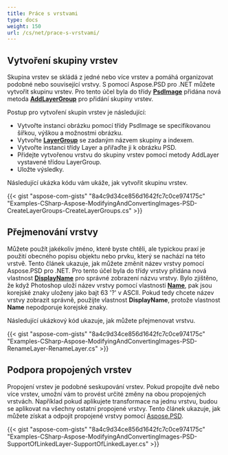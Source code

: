 ```yaml
---
title: Práce s vrstvami
type: docs
weight: 150
url: /cs/net/prace-s-vrstvami/
---
```


## **Vytvoření skupiny vrstev**
Skupina vrstev se skládá z jedné nebo více vrstev a pomáhá organizovat podobné nebo související vrstvy. S pomocí Aspose.PSD pro .NET můžete vytvořit skupinu vrstev. Pro tento účel byla do třídy **[PsdImage](https://reference.aspose.com/net/psd/aspose.psd.fileformats.psd/psdimage)** přidána nová metoda **[AddLayerGroup](https://reference.aspose.com/net/psd/aspose.psd.fileformats.psd/psdimage/methods/addlayergroup)** pro přidání skupiny vrstev. 

Postup pro vytvoření skupin vrstev je následující:

- Vytvořte instanci obrázku pomocí třídy PsdImage se specifikovanou šířkou, výškou a možnostmi obrázku.
- Vytvořte **[LayerGroup](https://reference.aspose.com/net/psd/aspose.psd.fileformats.psd.layers/layergroup)** se zadaným názvem skupiny a indexem.
- Vytvořte instanci třídy Layer a přiřaďte ji k obrázku PSD.
- Přidejte vytvořenou vrstvu do skupiny vrstev pomocí metody AddLayer vystavené třídou LayerGroup.
- Uložte výsledky.

Následující ukázka kódu vám ukáže, jak vytvořit skupinu vrstev.

{{< gist "aspose-com-gists" "8a4c9d34ce856d1642fc7c0ce974175c" "Examples-CSharp-Aspose-ModifyingAndConvertingImages-PSD-CreateLayerGroups-CreateLayerGroups.cs" >}}

## **Přejmenování vrstvy**
Můžete použít jakékoliv jméno, které byste chtěli, ale typickou praxí je použití obecného popisu objektu nebo prvku, který se nachází na této vrstvě. Tento článek ukazuje, jak můžete změnit název vrstvy pomocí Aspose.PSD pro .NET. Pro tento účel byla do třídy vrstvy přidána nová vlastnost **[DisplayName](https://reference.aspose.com/psd/net/aspose.psd.fileformats.psd.layers/layer/properties/displayname)** pro správné zobrazení názvu vrstvy. Bylo zjištěno, že když Photoshop uloží název vrstvy pomocí vlastnosti **[Name](https://reference.aspose.com/psd/net/aspose.psd.fileformats.psd.layers/layer/properties/name)**, pak jsou korejské znaky uloženy jako bajt 63 '?' v ASCII. Pokud tedy chcete název vrstvy zobrazit správně, použijte vlastnost **DisplayName**, protože vlastnost **Name** nepodporuje korejské znaky.

Následující ukázkový kód ukazuje, jak můžete přejmenovat vrstvu.


{{< gist "aspose-com-gists" "8a4c9d34ce856d1642fc7c0ce974175c" "Examples-CSharp-Aspose-ModifyingAndConvertingImages-PSD-RenameLayer-RenameLayer.cs" >}}

## **Podpora propojených vrstev**
Propojení vrstev je podobné seskupování vrstev. Pokud propojíte dvě nebo více vrstev, umožní vám to provést určité změny na obou propojených vrstvách. Například pokud aplikujete transformace na jednu vrstvu, budou se aplikovat na všechny ostatní propojené vrstvy. Tento článek ukazuje, jak můžete získat a odpojit propojené vrstvy pomocí [Aspose.PSD](https://products.aspose.com/psd).


{{< gist "aspose-com-gists" "8a4c9d34ce856d1642fc7c0ce974175c" "Examples-CSharp-Aspose-ModifyingAndConvertingImages-PSD-SupportOfLinkedLayer-SupportOfLinkedLayer.cs" >}}
